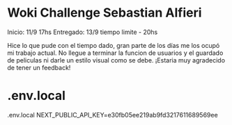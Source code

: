 # Woki Challenge Sebastian Alfieri

Inicio: 11/9 17hs
Entregado: 13/9 tiempo limite - 20hs

Hice lo que pude con el tiempo dado, gran parte de los días me los ocupó mi trabajo actual.
No llegue a terminar la funcion de usuarios y el guardado de peliculas ni darle un estilo visual como se debe.
¡Estaria muy agradecido de tener un feedback!

# .env.local

.env.local
NEXT_PUBLIC_API_KEY=e30fb05ee219ab9fd3217611689569ee
